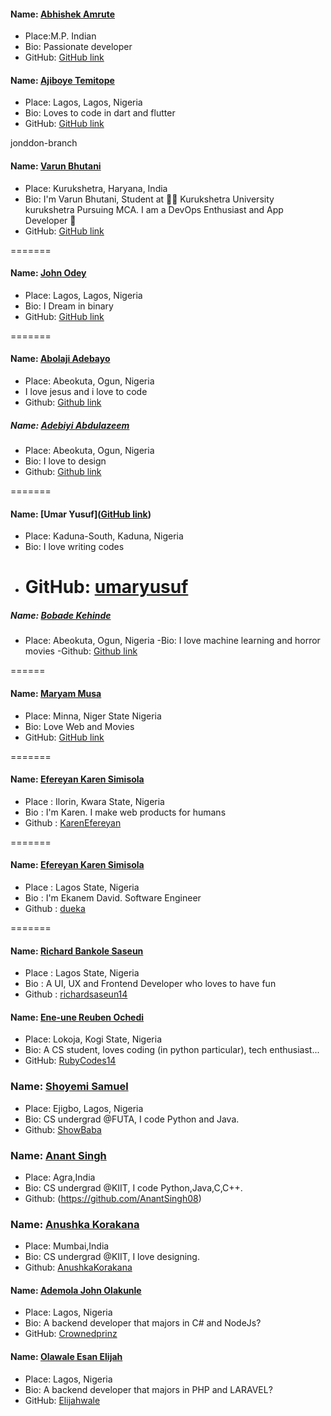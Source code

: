 #### Name: [Abhishek Amrute](https://github.com/ABHISHEK-AMRUTE)

- Place:M.P. Indian
- Bio: Passionate developer
- GitHub: [GitHub link](https://github.com/ABHISHEK-AMRUTE)


#### Name: [Ajiboye Temitope](https://github.com/tayormi)

- Place: Lagos, Lagos, Nigeria
- Bio: Loves to code in dart and flutter
- GitHub: [GitHub link](https://github.com/tayormi)

jonddon-branch

#### Name: [Varun Bhutani](https://github.com/jonddon)

- Place: Kurukshetra, Haryana, India
- Bio: I'm Varun Bhutani, Student at 👨‍💻 Kurukshetra University kurukshetra Pursuing MCA. I am a DevOps Enthusiast and App Developer 🙏
- GitHub: [GitHub link](https://github.com/varunbhutani98)

=======

#### Name: [John Odey](https://github.com/jonddon)

- Place: Lagos, Lagos, Nigeria
- Bio: I Dream in binary
- GitHub: [GitHub link](https://github.com/jonddon)

=======

#### Name: [Abolaji Adebayo](https://seunbayo.github.io)

- Place: Abeokuta, Ogun, Nigeria
- I love jesus and i love to code
- Github: [Github link](https://github.com/seunbayo)

##### Name: [Adebiyi Abdulazeem](https://abdulazeemEMNT.github.com)

- Place: Abeokuta, Ogun, Nigeria
- Bio: I love to design
- Github: [Github link](https://github.com/abdulazeemEMNT)

=======

#### Name: [Umar Yusuf]([GitHub link](https://github.com/umaryusuf))

- Place: Kaduna-South, Kaduna, Nigeria
- Bio: I love writing codes
- # GitHub: [umaryusuf](<[https://github.com/umaryusuf](https://github.com/umaryusuf)>)

##### Name: [Bobade Kehinde](https://github.com/BobadeKenny)

- Place: Abeokuta, Ogun, Nigeria
  -Bio: I love machine learning and horror movies
  -Github: [Github link](https://github.com/BobadeKenny)

======

#### Name: [Maryam Musa](https://github.com/mhariham)

- Place: Minna, Niger State Nigeria
- Bio: Love Web and Movies
- GitHub: [GitHub link](https://github.com/mhahriham)

=======

#### Name: [Efereyan Karen Simisola](https://github.com/karenEfereyan)

- Place : Ilorin, Kwara State, Nigeria
- Bio : I'm Karen. I make web products for humans
- Github : [KarenEfereyan](https://github.com/karenEfereyan)

=======

#### Name: [Efereyan Karen Simisola](https://github.com/karenEfereyan)

- Place : Lagos State, Nigeria
- Bio : I'm Ekanem David. Software Engineer
- Github : [dueka](https://github.com/dueka)

=======

#### Name: [Richard Bankole Saseun](https://github.com/richardsaseun14)

- Place : Lagos State, Nigeria
- Bio : A UI, UX and Frontend Developer who loves to have fun
- Github : [richardsaseun14](https://github.com/richardsaseun14)

#### Name: [Ene-une Reuben Ochedi](https://github.com/RubyCodes14)

- Place: Lokoja, Kogi State, Nigeria
- Bio: A CS student, loves coding (in python particular), tech enthusiast...
- GitHub: [RubyCodes14](https://github.com/RubyCodes14)

### Name: [Shoyemi Samuel](https://github.com/ShowBaba)

- Place: Ejigbo, Lagos, Nigeria
- Bio: CS undergrad @FUTA, I code Python and Java.
- Github: [ShowBaba](https://github.com/ShowBaba)
### Name: [Anant Singh](https://github.com/AnantSingh08)

- Place: Agra,India
- Bio: CS undergrad @KIIT, I code Python,Java,C,C++.
- Github: (https://github.com/AnantSingh08)


### Name: [Anushka Korakana](https://github.com/Anushkakorakana)

- Place: Mumbai,India
- Bio: CS undergrad @KIIT, I love designing.
- Github: [AnushkaKorakana](https://github.com/Anushkakorakana)


#### Name: [Ademola John Olakunle](https://github.com/Crownedprinz)
- Place: Lagos, Nigeria
- Bio:  A backend developer that majors in C# and NodeJs?
- GitHub: [Crownedprinz](https://github.com/Crownedprinz)

#### Name: [Olawale Esan Elijah](https://github.com/elijahwale)
- Place: Lagos, Nigeria
- Bio:  A backend developer that majors in PHP and LARAVEL?
- GitHub: [Elijahwale](https://github.com/elijahwale)
